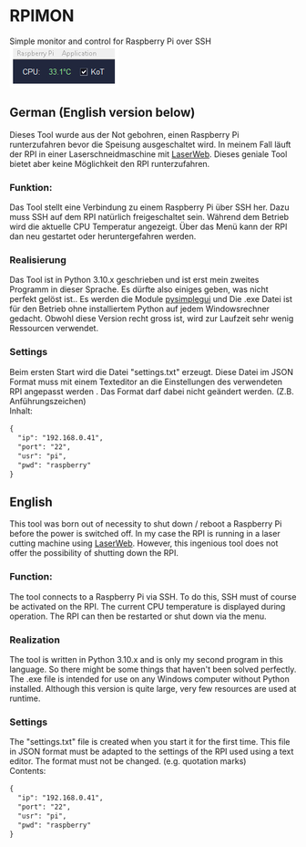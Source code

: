 # RPIMON
Simple monitor and control for Raspberry Pi over SSH
<br />
![alt tag](https://github.com/DIYDave/RPIMON/blob/main/Ansicht.jpg)

## German (English version below)
Dieses Tool wurde aus der Not gebohren, einen Raspberry Pi runterzufahren bevor die Speisung ausgeschaltet wird.
In meinem Fall läuft der RPI in einer Laserschneidmaschine mit [LaserWeb](https://https://github.com/LaserWeb/LaserWeb4). Dieses geniale Tool bietet aber keine Möglichkeit den RPI runterzufahren.

### Funktion:
Das Tool stellt eine Verbindung zu einem Raspberry Pi über SSH her.
Dazu muss SSH auf dem RPI natürlich freigeschaltet sein.
Während dem Betrieb wird die aktuelle CPU Temperatur angezeigt.
Über das Menü kann der RPI dan neu gestartet oder heruntergefahren werden.

### Realisierung
Das Tool ist in Python 3.10.x geschrieben und ist erst mein zweites Programm in dieser Sprache.
Es dürfte also einiges geben, was nicht perfekt gelöst ist..
Es werden die Module [pysimplegui](https://https://pysimplegui.readthedocs.io/en/latest/) und 
Die .exe Datei ist für den Betrieb ohne installiertem Python auf jedem Windowsrechner gedacht.
Obwohl diese Version recht gross ist, wird zur Laufzeit sehr wenig Ressourcen verwendet.

### Settings
Beim ersten Start wird die Datei "settings.txt" erzeugt.
Diese Datei im JSON Format muss mit einem Texteditor an die Einstellungen des verwendeten RPI angepasst werden .
Das Format darf dabei nicht geändert werden. (Z.B. Anführungszeichen)
<br />
Inhalt:
```
{
  "ip": "192.168.0.41",
  "port": "22",
  "usr": "pi",
  "pwd": "raspberry"
}
```

## English
This tool was born out of necessity to shut down / reboot a Raspberry Pi before the power is switched off.
In my case the RPI is running in a laser cutting machine using [LaserWeb](https://https://github.com/LaserWeb/LaserWeb4). However, this ingenious tool does not offer the possibility of shutting down the RPI.

### Function:
The tool connects to a Raspberry Pi via SSH.
To do this, SSH must of course be activated on the RPI.
The current CPU temperature is displayed during operation.
The RPI can then be restarted or shut down via the menu.

### Realization
The tool is written in Python 3.10.x and is only my second program in this language.
So there might be some things that haven't been solved perfectly.
The .exe file is intended for use on any Windows computer without Python installed.
Although this version is quite large, very few resources are used at runtime.

### Settings
The "settings.txt" file is created when you start it for the first time.
This file in JSON format must be adapted to the settings of the RPI used using a text editor.
The format must not be changed. (e.g. quotation marks)
<br />
Contents:
```
{
  "ip": "192.168.0.41",
  "port": "22",
  "usr": "pi",
  "pwd": "raspberry"
}
```
